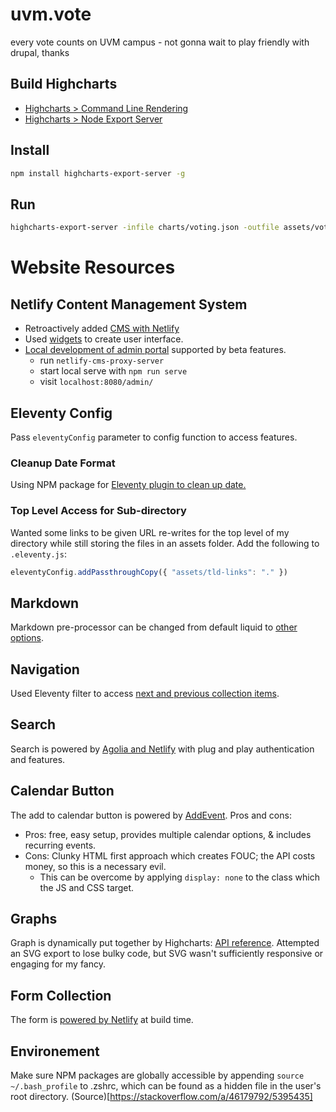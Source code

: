 # uvm.vote
every vote counts on UVM campus - not gonna wait to play friendly with drupal, thanks


## Build Highcharts


* [Highcharts > Command Line Rendering](https://www.highcharts.com/docs/export-module/render-charts-serverside)
* [Highcharts > Node Export Server](https://github.com/highcharts/node-export-server)


## Install

```bash
npm install highcharts-export-server -g
```

## Run

```bash
highcharts-export-server -infile charts/voting.json -outfile assets/voting.svg -type svg
```

# Website Resources

## Netlify Content Management System
- Retroactively added [CMS with Netlify](https://www.netlifycms.org/docs/add-to-your-site/)
- Used [widgets](https://www.netlifycms.org/docs/widgets/) to create user interface.
- [Local development of admin portal](https://www.netlifycms.org/docs/beta-features/) supported by beta features.
  - run ```netlify-cms-proxy-server```
  - start local serve with ```npm run serve```
  - visit ```localhost:8080/admin/```


## Eleventy Config
Pass ```eleventyConfig``` parameter to config function to access features.

### Cleanup Date Format
Using NPM package for [Eleventy plugin to clean up date.](https://www.npmjs.com/package/eleventy-plugin-date)

### Top Level Access for Sub-directory
Wanted some links to be given URL re-writes for the top level of my directory while still storing the files in an assets folder. Add the following to ```.eleventy.js```:
```js
eleventyConfig.addPassthroughCopy({ "assets/tld-links": "." })
```

## Markdown
Markdown pre-processor can be changed from default liquid to [other options](https://www.11ty.dev/docs/config/#default-template-engine-for-markdown-files).

## Navigation
Used Eleventy filter to access [next and previous collection items](https://www.11ty.dev/docs/filters/collection-items/).

## Search
Search is powered by [Agolia and Netlify](https://www.algolia.com/doc/tools/crawler/netlify-plugin/quick-start/) with plug and play authentication and features.

## Calendar Button
The add to calendar button is powered by [AddEvent](https://www.addevent.com/documentation/add-to-calendar-button). Pros and cons:
- Pros: free, easy setup, provides multiple calendar options, & includes recurring events.
- Cons: Clunky HTML first approach which creates FOUC; the API costs money, so this is a necessary evil.
  - This can be overcome by applying ```display: none``` to the class which the JS and CSS target.

## Graphs
Graph is dynamically put together by Highcharts: [API reference](https://api.highcharts.com/highcharts/). Attempted an SVG export to lose bulky code, but SVG wasn't sufficiently responsive or engaging for my fancy.

## Form Collection
The form is [powered by Netlify](https://www.netlify.com/products/forms/) at build time.


## Environement
Make sure NPM packages are globally accessible by appending ```source ~/.bash_profile``` to .zshrc, which can be found as a hidden file in the user's root directory. (Source)[https://stackoverflow.com/a/46179792/5395435]